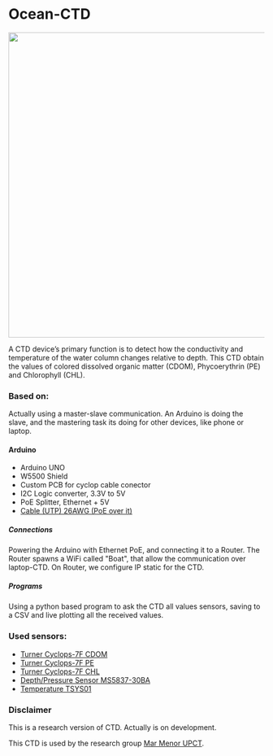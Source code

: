 # Ocean-CTD
<img src="https://user-images.githubusercontent.com/30501761/71356296-1108ff80-2582-11ea-8102-484ef7d4c3a3.jpg" width="800" height="600">

A CTD device’s primary function is to detect how the conductivity and temperature of the water column changes relative to depth.
This CTD obtain the values of colored dissolved organic matter (CDOM), Phycoerythrin (PE) and Chlorophyll (CHL).

### Based on:
Actually using a master-slave communication. An Arduino is doing the slave, and the mastering task its doing for other devices, like phone or laptop.

#### Arduino
* Arduino UNO
* W5500 Shield
* Custom PCB for cyclop cable conector
* I2C Logic converter, 3.3V to 5V
* PoE Splitter, Ethernet + 5V
* [Cable (UTP) 26AWG (PoE over it)](https://shop.nidorobotics.com/cable-umbilical-fathom/)

##### Connections
Powering the Arduino with Ethernet PoE, and connecting it to a Router. The Router spawns a WiFi called "Boat", that allow the communication over laptop-CTD. On Router, we configure IP static for the CTD. 

##### Programs
Using a python based program to ask the CTD all values sensors, saving to a CSV and live plotting all the received values.

### Used sensors:
* [Turner Cyclops-7F CDOM](https://www.turnerdesigns.com/cyclops-7f-submersible-fluorometer)
* [Turner Cyclops-7F PE](https://www.turnerdesigns.com/cyclops-7f-submersible-fluorometer)
* [Turner Cyclops-7F CHL](https://www.turnerdesigns.com/cyclops-7f-submersible-fluorometer)
* [Depth/Pressure Sensor MS5837-30BA](https://bluerobotics.com/store/sensors-sonars-cameras/sensors/bar30-sensor-r1/)
* [Temperature TSYS01](https://bluerobotics.com/store/sensors-sonars-cameras/sensors/celsius-sensor-r1/)

### Disclaimer
This is a research version of CTD. Actually is on development.

This CTD is used by the research group [Mar Menor UPCT](https://ocean.upct.es/). 



